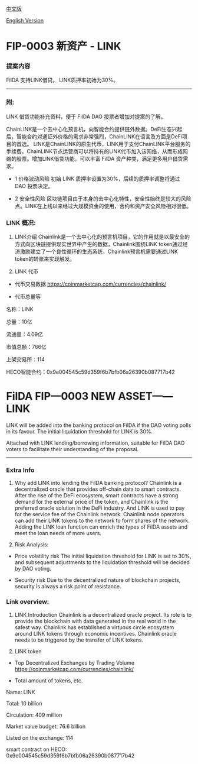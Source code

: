 [中文版](#fip-0003-%E6%96%B0%E8%B5%84%E4%BA%A7---link)

[English Version](#filda-fip0003-new-assetlink)

# FIP-0003 新资产 - LINK

### 提案内容

FilDA 支持LINK借贷。
LINK质押率初始为30%。

--------------------------------
### 附:
LINK 借贷功能补充资料，便于 FilDA DAO 投票者增加对提案的了解。


ChainLINK是一个去中心化预言机，向智能合约提供链外数据。DeFi生态兴起后，智能合约对通证外价格的需求非常强烈，ChainLINK在语言及方面是DeFi项目的首选。 LINK是ChainLINK的原生代币，LINK用于支付ChainLINK平台服务的手续费。ChainLINK节点运营商可以将持有的LINK代币加入该网络，从而形成网络的股票。增加LINK借贷功能，可以丰富 FilDA 资产种类，满足更多用户借贷需求。


- 1 价格波动风险
初始 LINK 质押率设置为30%，后续的质押率调整将通过 DAO 投票决定。

- 2 安全性风险
区块链项目由于本身的去中心化特性，安全性始终是较大的风险点。LINK在上线以来经过大规模资金的使用，合约和资产安全风险相对很低。


### LINK 概况:

1. LINK介绍
Chainlink是一个去中心化的预言机项目，它的作用就是以最安全的方式向区块链提供现实世界中产生的数据，Chainlink围绕LINK token通过经济激励建立了一个良性循环的生态系统，Chainlink预言机需要通过LINK token的转账来实现触发。

2. LINK 代币

  - 代币交易数据
    https://coinmarketcap.com/currencies/chainlink/

  - 代币总量等

名称：LINK

总量：10亿

流通量：4.09亿

市值总额：766亿

上架交易所：114

HECO智能合约：0x9e004545c59d359f6b7bfb06a26390b087717b42




# FilDA FIP—0003 NEW ASSET——LINK

LINK will be added into the banking protocol on FilDA if the DAO voting polls in its favour. The initial liquidation threshold for LINK is 30%.

Attached with LINK lending/borrowing information, suitable for FilDA DAO voters to facilitate their understanding of the proposal.

--------------------------------
### Extra Info
1. Why add LINK into lending the FilDA banking protocol?
Chainlink is a decentralized oracle that provides off-chain data to smart contracts. After the rise of the DeFi ecosystem, smart contracts have a strong demand for the external price of the token, and Chainlink is the preferred oracle solution in the DeFi industry. And LINK is used to pay for the service fee of the Chainlink network. Chainlink node operators can add their LINK tokens to the network to form shares of the network. Adding the LINK loan function can enrich the types of FilDA assets and meet the loan needs of more users.

2. Risk Analysis:
  - Price volatility risk
    The initial liquidation threshold for LINK is set to 30%, and subsequent adjustments to the liquidation threshold will be decided by DAO voting.

  - Security risk
    Due to the decentralized nature of blockchain projects, security is always a risk point of resistance.


### Link overview:
1. LINK Introduction
Chainlink is a decentralized oracle project. Its role is to provide the blockchain with data generated in the real world in the safest way. Chainlink has established a virtuous circle ecosystem around LINK tokens through economic incentives. Chainlink oracle needs to be triggered by the transfer of LINK tokens.

2. LINK token
  - Top Decentralized Exchanges by Trading Volume
https://coinmarketcap.com/currencies/chainlink/

  - Total amount of tokens, etc.

Name: LINK

Total: 10 billion

Circulation: 409 million

Market value budget: 76.6 billion

Listed on the exchange: 114

smart contract on HECO: 0x9e004545c59d359f6b7bfb06a26390b087717b42

